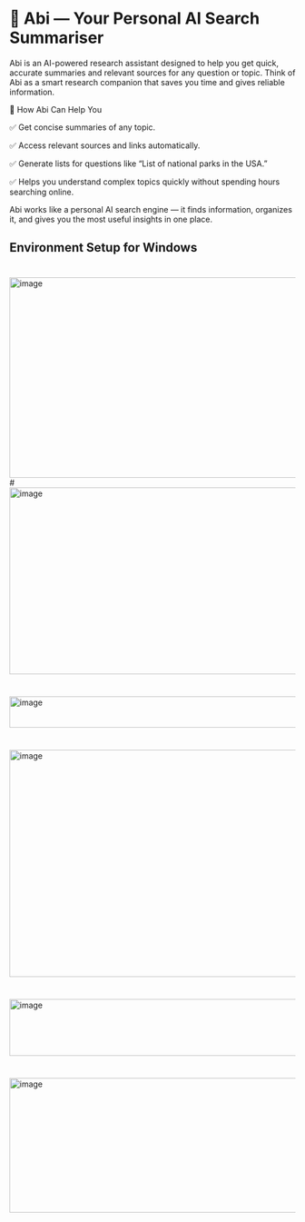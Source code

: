 # 🤖  Abi — Your Personal AI Search Summariser

Abi is an AI-powered research assistant designed to help you get quick, accurate summaries and relevant sources for any question or topic. Think of Abi as a smart research companion that saves you time and gives reliable information.

🔹 How Abi Can Help You

✅ Get concise summaries of any topic.

✅ Access relevant sources and links automatically.

✅ Generate lists for questions like “List of national parks in the USA.”

✅ Helps you understand complex topics quickly without spending hours searching online.

Abi works like a personal AI search engine — it finds information, organizes it, and gives you the most useful insights in one place.


## Environment Setup for Windows 

#
<img width="699" height="353" alt="image" src="https://github.com/user-attachments/assets/3716dbea-c387-43bd-89b1-6fd4b69d3156" />
#

<img width="778" height="329" alt="image" src="https://github.com/user-attachments/assets/359a208c-caf5-4e65-9337-bc85014f27d2" />

#

<img width="1019" height="55" alt="image" src="https://github.com/user-attachments/assets/51ade13d-e058-4647-9831-68b363e8827d" />

#

<img width="1841" height="400" alt="image" src="https://github.com/user-attachments/assets/ece1b0a7-785e-4ead-8301-cebc926d1c78" />

#

<img width="945" height="100" alt="image" src="https://github.com/user-attachments/assets/3503cce3-e7ec-44bf-9d37-83df5233b312" />

#

<img width="665" height="237" alt="image" src="https://github.com/user-attachments/assets/c7c5e7a8-c846-4e46-8882-5f821e9e0fbd" />



 

 


 

